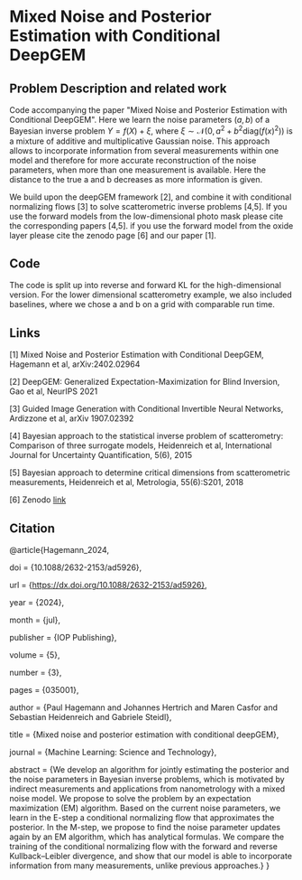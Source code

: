 # Mixed Noise and Posterior Estimation with Conditional DeepGEM

## Problem Description and related work

Code accompanying the paper "Mixed Noise and Posterior Estimation with Conditional DeepGEM". Here we learn the noise parameters $(a,b)$ of a Bayesian inverse problem $Y = f(X) + \xi,$ 
where $\xi \sim  \mathcal{N}\big(0, a^2 + b^2 \text{diag} (f(x)^2) \big)$ is a mixture of additive and multiplicative Gaussian noise. This approach allows to incorporate information from several measurements within one model 
and therefore for more accurate reconstruction of the noise parameters, when more than one measurement is available. Here the distance to the true a and b decreases as more information is given. 

We build upon the deepGEM framework [2], and combine it with conditional normalizing flows [3]
to solve scatterometric inverse problems [4,5]. 
If you use the forward models from the low-dimensional photo mask please cite the corresponding papers [4,5]. if you use the forward model from the oxide layer please cite the 
zenodo page [6] and our paper [1].

## Code 

The code is split up into reverse and forward KL for the high-dimensional version. For the lower dimensional scatterometry example, we also included baselines, where we chose a and b on a grid with comparable run time.

## Links

[1] Mixed Noise and Posterior Estimation with Conditional DeepGEM, Hagemann et al, arXiv:2402.02964

[2] DeepGEM: Generalized Expectation-Maximization for Blind Inversion, Gao et al, NeurIPS 2021

[3] Guided Image Generation with Conditional Invertible Neural Networks, Ardizzone et al, arXiv 1907.02392

[4] Bayesian approach to the statistical inverse problem of scatterometry: Comparison of three surrogate models, Heidenreich et al, International Journal for Uncertainty Quantification, 5(6), 2015

[5] Bayesian approach to determine critical dimensions from scatterometric measurements, Heidenreich et al, Metrologia, 55(6):S201, 2018

[6] Zenodo [link](https://zenodo.org/records/10580011?token=eyJhbGciOiJIUzUxMiJ9.eyJpZCI6IjVhODczMTI[…]Wy_BlNwAypimG3ogbySLuIiCMvye4__sW6wKv4jSbj46saixcrQuZPugke0w5aw)
## Citation 
@article{Hagemann_2024,

doi = {10.1088/2632-2153/ad5926},

url = {https://dx.doi.org/10.1088/2632-2153/ad5926},

year = {2024},

month = {jul},

publisher = {IOP Publishing},

volume = {5},

number = {3},

pages = {035001},

author = {Paul Hagemann and Johannes Hertrich and Maren Casfor and Sebastian Heidenreich and Gabriele Steidl},

title = {Mixed noise and posterior estimation with conditional deepGEM},

journal = {Machine Learning: Science and Technology},

abstract = {We develop an algorithm for jointly estimating the posterior and the noise parameters in Bayesian inverse problems, which is motivated by indirect measurements and applications from nanometrology with a mixed noise model. We propose to solve the problem by an expectation maximization (EM) algorithm. Based on the current noise parameters, we learn in the E-step a conditional normalizing flow that approximates the posterior. In the M-step, we propose to find the noise parameter updates again by an EM algorithm, which has analytical formulas. We compare the training of the conditional normalizing flow with the forward and reverse Kullback–Leibler divergence, and show that our model is able to incorporate information from many measurements, unlike previous approaches.}
}

